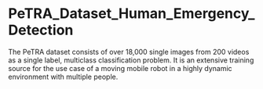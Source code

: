 # PeTRA_Dataset_Human_Emergency_Detection
The PeTRA dataset consists of over 18,000 single images from 200 videos as a single label, multiclass classification problem. It is an extensive training source for the use case of a moving mobile robot in a highly dynamic environment with multiple people.
